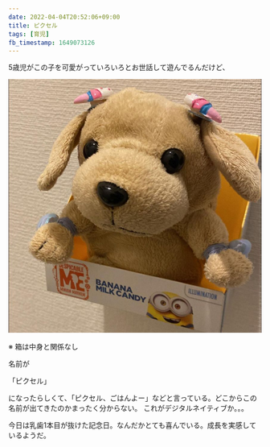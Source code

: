 ```yaml
---
date: 2022-04-04T20:52:06+09:00
title: ピクセル
tags: [育児]
fb_timestamp: 1649073126
---
```


5歳児がこの子を可愛がっていろいろとお世話して遊んでるんだけど、

![犬のぬいぐるみ](media/pixel.jpg)

※ 箱は中身と関係なし

名前が

「ピクセル」

になったらしくて、「ピクセル、ごはんよー」などと言っている。どこからこの名前が出てきたのかまったく分からない。
これがデジタルネイティブか。。。

今日は乳歯1本目が抜けた記念日。なんだかとても喜んでいる。成長を実感しているようだ。
